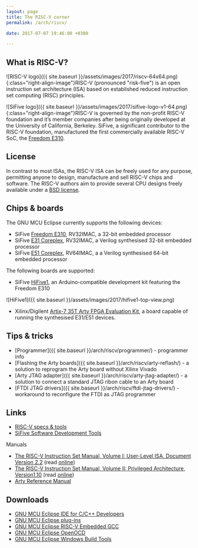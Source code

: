 ```yaml
---
layout: page
title: The RISC-V corner
permalink: /arch/riscv/

date: 2017-07-07 19:46:00 +0300

---
```


## What is RISC-V?

![RISC-V logo]({{ site.baseurl }}/assets/images/2017/riscv-64x64.png){:class="right-align-image"}RISC-V (pronounced "risk-five") is an open instruction set architecture (ISA) based on established reduced instruction set computing (RISC) principles.

![SiFive logo]({{ site.baseurl }}/assets/images/2017/sifive-logo-v1-64.png){:class="right-align-image"}RISC-V is governed by the non-profit RISC-V foundation and it’s member companies after being originally developed at the University of California, Berkeley. SiFive, a significant contributor to the RISC-V foundation, manufactured the first commercially available RISC-V SoC, the [Freedom E310](https://www.sifive.com/products/freedom-e310/).

## License

In contrast to most ISAs, the RISC-V ISA can be freely used for any purpose, permitting anyone to design, manufacture and sell RISC-V chips and software. The RISC-V authors aim to provide several CPU designs freely available under a [BSD license](https://en.wikipedia.org/wiki/BSD_license).

## Chips & boards

The GNU MCU Eclipse currently supports the following devices:

* SiFive [Freedom E310](https://www.sifive.com/products/freedom-e310/), RV32IMAC, a 32-bit embedded processor
* SiFive [E31 Coreplex](https://www.sifive.com/products/coreplex-risc-v-ip/e31/), RV32IMAC, a Verilog synthesised 32-bit embedded processor
* SiFive [E51 Coreplex](https://www.sifive.com/products/coreplex-risc-v-ip/e51/), RV64IMAC, a a Verilog synthesised 64-bit embedded processor

The following boards are supported:

* SiFive [HiFive1](https://www.sifive.com/products/hifive1/), an Arduino-compatible development kit featuring the Freedom E310

![HiFive1]({{ site.baseurl }}/assets/images/2017/hifive1-top-view.png)

* Xilinx/Digilent [Artix-7 35T Arty FPGA Evaluation Kit](https://www.xilinx.com/products/boards-and-kits/arty.html), a board capable of running the synthesised E31/E51 devices.

## Tips & tricks

* [Programmer]({{ site.baseurl }}/arch/riscv/programmer/) - programmer info
* [Flashing the Arty boards]({{ site.baseurl }}/arch/riscv/arty-reflash/) - a solution to reprogram the Arty board without Xilinx Vivado
* [Arty JTAG adapter]({{ site.baseurl }}/arch/riscv/arty-jtag-adapter/) - a solution to connect a standard JTAG ribon cable to an Arty board
* [FTDI JTAG drivers]({{ site.baseurl }}/arch/riscv/ftdi-jtag-drivers/) - workaround to reconfigure the FTDI as JTAG programmer

## Links

* [RISC-V specs & tools](https://riscv.org/specifications/)
* [SiFive Software Development Tools](https://www.sifive.com/products/tools/)

Manuals

* [The RISC-V Instruction Set Manual, Volume I: User-Level ISA, Document Version 2.2](https://content.riscv.org/wp-content/uploads/2017/05/riscv-spec-v2.2.pdf) (read [online](https://riscv.org/wp-content/plugins/pdf-viewer/stable/web/viewer.html?file=https://content.riscv.org/wp-content/uploads/2017/05/riscv-spec-v2.2.pdf#page=1&zoom=auto,-16,798))
* [The RISC-V Instruction Set Manual, Volume II: Privileged Architecture, Version1.10](https://content.riscv.org/wp-content/uploads/2017/05/riscv-privileged-v1.10.pdf) (read [online](https://riscv.org/wp-content/plugins/pdf-viewer/stable/web/viewer.html?file=https://content.riscv.org/wp-content/uploads/2017/05/riscv-privileged-v1.10.pdf#page=2&zoom=auto,-16,772))
* [Arty Reference Manual](https://reference.digilentinc.com/reference/programmable-logic/arty/reference-manual)

## Downloads

* [GNU MCU Eclipse IDE for C/C++ Developers](https://github.com/gnu-mcu-eclipse/org.eclipse.epp.packages/releases)
* [GNU MCU Eclipse plug-ins](https://github.com/gnu-mcu-eclipse/eclipse-plugins/releases)
* [GNU MCU Eclipse RISC-V Embedded GCC](https://github.com/gnu-mcu-eclipse/riscv-none-gcc/releases)
* [GNU MCU Eclipse OpenOCD](https://github.com/gnu-mcu-eclipse/openocd/releases)
* [GNU MCU Eclipse Windows Build Tools](https://github.com/gnu-mcu-eclipse/windows-build-tools/releases)

